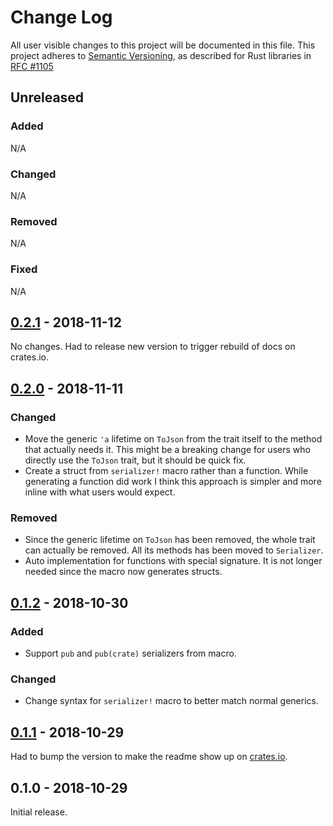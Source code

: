 # Change Log

All user visible changes to this project will be documented in this file.
This project adheres to [Semantic Versioning](http://semver.org/), as described
for Rust libraries in [RFC #1105](https://github.com/rust-lang/rfcs/blob/master/text/1105-api-evolution.md)

## Unreleased

### Added

N/A

### Changed

N/A

### Removed

N/A

### Fixed

N/A

## [0.2.1] - 2018-11-12

No changes. Had to release new version to trigger rebuild of docs on crates.io.

## [0.2.0] - 2018-11-11

### Changed

- Move the generic `'a` lifetime on `ToJson` from the trait itself to the method that actually needs it. This might be a breaking change for users who directly use the `ToJson` trait, but it should be quick fix.
- Create a struct from `serializer!` macro rather than a function. While generating a function did work I think this approach is simpler and more inline with what users would expect.

### Removed

- Since the generic lifetime on `ToJson` has been removed, the whole trait can actually be removed. All its methods has been moved to `Serializer`.
- Auto implementation for functions with special signature. It is not longer needed since the macro now generates structs.

## [0.1.2] - 2018-10-30

### Added

- Support `pub` and `pub(crate)` serializers from macro.

### Changed

- Change syntax for `serializer!` macro to better match normal generics.

## [0.1.1] - 2018-10-29

Had to bump the version to make the readme show up on [crates.io](https://crates.io/crates/serializers).

## 0.1.0 - 2018-10-29

Initial release.

[0.2.1]: https://github.com/davidpdrsn/serializers/compare/v0.2.0...v0.2.1
[0.2.0]: https://github.com/davidpdrsn/serializers/compare/v0.1.2...v0.2.0
[0.1.2]: https://github.com/davidpdrsn/serializers/compare/v0.1.1...v0.1.2
[0.1.1]: https://github.com/davidpdrsn/serializers/compare/v0.1.0...v0.1.1
